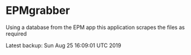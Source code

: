 # EPMgrabber
Using a database from the EPM app this application scrapes the files as required


Latest backup: Sun Aug 25 16:09:01 UTC 2019
